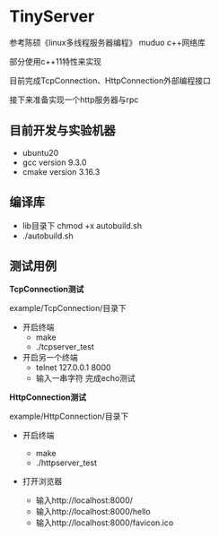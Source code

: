 # TinyServer

参考陈硕《linux多线程服务器编程》 muduo c++网络库

部分使用c++11特性来实现

目前完成TcpConnection、HttpConnection外部编程接口

接下来准备实现一个http服务器与rpc

## 目前开发与实验机器

- ubuntu20
- gcc version 9.3.0
- cmake version 3.16.3

## 编译库

- lib目录下  chmod +x  autobuild.sh 
- ./autobuild.sh 

## 测试用例

**TcpConnection测试**

example/TcpConnection/目录下  

- 开启终端
  - make
  - ./tcpserver_test
- 开启另一个终端
  - telnet 127.0.0.1 8000
  - 输入一串字符  完成echo测试

**HttpConnection测试**

example/HttpConnection/目录下  

- 开启终端
  - make
  - ./httpserver_test

- 打开浏览器
  - 输入http://localhost:8000/
  - 输入http://localhost:8000/hello
  - 输入http://localhost:8000/favicon.ico

